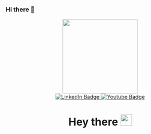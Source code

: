 ### Hi there 👋



<div id="header" align="center">
  <img src="https://media.giphy.com/media/Ws6T5PN7wHv3cY8xy8/giphy.gif" width="200"/>
  <div id="badges">
    <a href="https://www.linkedin.com/in/ilya-zlotnik-a08197b0">
      <img src="https://img.shields.io/badge/LinkedIn-blue?style=for-the-badge&logo=linkedin&logoColor=white" alt="LinkedIn Badge"/>
    </a>
    <a href="https://t.me/IlyaZlotnik">
      <img src="https://img.shields.io/badge/Telegram-black?style=for-the-badge&logo=telegram&logoColor=white" alt="Youtube Badge"/>
    </a>
  </div>
  <h1>
    Hey there
    <img src="https://media.giphy.com/media/hvRJCLFzcasrR4ia7z/giphy.gif" width="30px"/>
  </h1>
</div>


<!--
**Viziter25/Viziter25** is a ✨ _special_ ✨ repository because its `README.md` (this file) appears on your GitHub profile.

Here are some ideas to get you started:

- 🔭 I’m currently working on ...
- 🌱 I’m currently learning ...
- 👯 I’m looking to collaborate on ...
- 🤔 I’m looking for help with ...
- 💬 Ask me about ...
- 📫 How to reach me: ...
- 😄 Pronouns: ...
- ⚡ Fun fact: ...
-->
